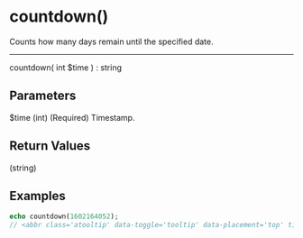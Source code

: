 # countdown()

Counts how many days remain until the specified date.

---

countdown( int $time ) : string

## Parameters

$time (int) (Required) Timestamp.

## Return Values

(string)

## Examples

```php
echo countdown(1602164052);
// <abbr class='atooltip' data-toggle='tooltip' data-placement='top' title='~October 08 2020'>3 days</abbr>
```
